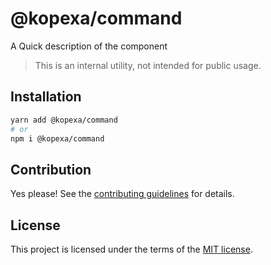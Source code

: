 # @kopexa/command

A Quick description of the component

> This is an internal utility, not intended for public usage.

## Installation

```sh
yarn add @kopexa/command
# or
npm i @kopexa/command
```

## Contribution

Yes please! See the
[contributing guidelines](https://github.com/kopexa-grc/sight/blob/master/CONTRIBUTING.md)
for details.

## License

This project is licensed under the terms of the
[MIT license](https://github.com/kopexa-grc/sight/blob/master/LICENSE).